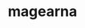 ---
id: 801
title: magearna
types: [steel,fairy]
image: https://raw.githubusercontent.com/PokeAPI/sprites/master/sprites/pokemon/801.png
---